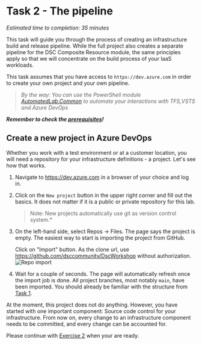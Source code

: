 # Task 2 - The pipeline

*Estimated time to completion: 35 minutes*

This task will guide you through the process of creating an infrastructure build and release pipeline. While the full project also creates a separate pipeline for the DSC Composite Resource module, the same principles apply so that we will concentrate on the build process of your IaaS workloads.  

This task assumes that you have access to `https://dev.azure.com` in order to create your own project and your own pipeline.  

> *By the way: You can use the PowerShell module [AutomatedLab.Common](https://github.com/automatedlab/automatedlab.common) to automate your interactions with TFS,VSTS and Azure DevOps*

***Remember to check the [prerequisites](../CheckPrereq.ps1)!***

## Create a new project in Azure DevOps

Whether you work with a test environment or at a customer location, you will need a repository for your infrastructure definitions - a project. Let's see how that works.

1. Navigate to <https://dev.azure.com> in a browser of your choice and log in.

1. Click on the `New project` button in the upper right corner and fill out the basics. It does not matter if it is a public or private repository for this lab.

    >Note: New projects automatically use git as version control system.*

1. On the left-hand side, select Repos -> Files. The page says the project is empty. The easiest way to start is importing the project from GitHub.

   Click on "Import" button. As the clone url, use <https://github.com/dsccommunity/DscWorkshop> without authorization.  
    ![Repo import](./img/ImportRepo.png)

1. Wait for a couple of seconds. The page will automatically refresh once the import job is done. All project branches, most notably `main`, have been imported. You should already be familiar with the structure from [Task 1](../Task1/Exercise1.md).

At the moment, this project does not do anything. However, you have started with one important component: Source code control for your infrastructure. From now on, every change to an infrastructure component needs to be committed, and every change can be accounted for.

Please continue with [Exercise 2](Exercise2.md) when your are ready.

